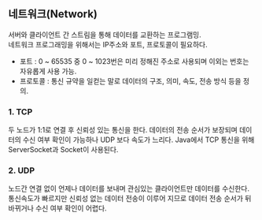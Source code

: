 ## 네트워크(Network)
서버와 클라이언트 간 스트림을 통해 데이터를 교환하는 프로그램밍.  
네트워크 프로그래밍을 위해서는 IP주소와 포트, 프로토콜이 필요하다.  
- 포트 : 0 ~ 65535 중 0 ~ 1023번은 미리 정해진 주소로 사용되며 이외는 번호는 자유롭게 사용 가능.
- 프로토콜 : 통신 규약을 일컫는 말로 데이터의 구조, 의미, 속도, 전송 방식 등을 정의.  

### 1. TCP  
두 노드가 1:1로 연결 후 신뢰성 있는 통신을 한다. 데이터의 전송 순서가 보장되며 데이터의 수신 여부 확인이 가능하나 UDP 보다 속도가 느리다. Java에서 TCP 통신을 위해 ServerSocket과 Socket이 사용된다.

### 2. UDP  
노드간 연결 없이 언제나 데이터를 보내며 관심있는 클라이언트만 데이터를 수신한다. 통신속도가 빠르지만 신뢰성 없는 데이터 전송이 이루어 지므로 데이터 전송 순서가 뒤바뀌거나 수신 여부 확인이 어렵다.

